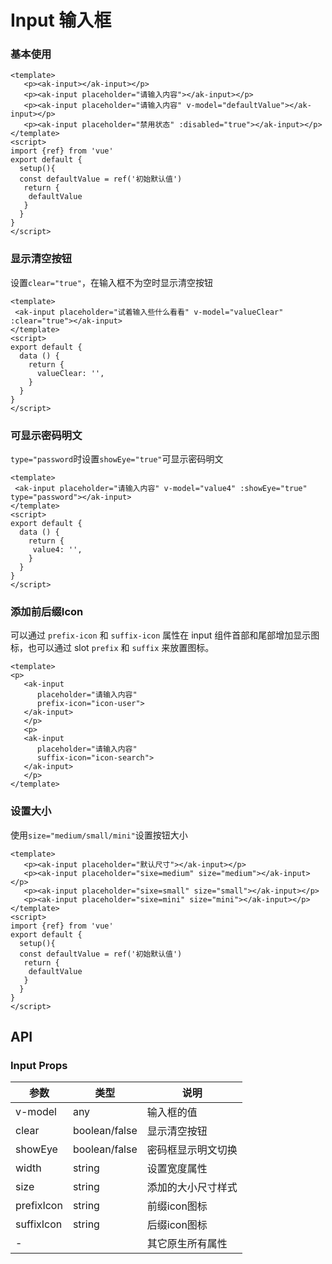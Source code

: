 # Input 输入框

### 基本使用

```vue demo
<template>
   <p><ak-input></ak-input></p>
   <p><ak-input placeholder="请输入内容"></ak-input></p>
   <p><ak-input placeholder="请输入内容" v-model="defaultValue"></ak-input></p>
   <p><ak-input placeholder="禁用状态" :disabled="true"></ak-input></p>
</template>
<script>
import {ref} from 'vue'
export default {
  setup(){
  const defaultValue = ref('初始默认值')
   return {
    defaultValue
   }
  }
}
</script>
```

### 显示清空按钮

设置`clear="true"`，在输入框不为空时显示清空按钮

```vue demo
<template>
 <ak-input placeholder="试着输入些什么看看" v-model="valueClear" :clear="true"></ak-input>
</template>
<script>
export default {
  data () {
    return {
      valueClear: '',
    }
  }
}
</script>
```

### 可显示密码明文

`type="password`时设置`showEye="true"`可显示密码明文

```vue demo
<template>
 <ak-input placeholder="请输入内容" v-model="value4" :showEye="true" type="password"></ak-input>
</template>
<script>
export default {
  data () {
    return {
     value4: '',
    }
  }
}
</script>
```

### 添加前后缀Icon

可以通过 `prefix-icon` 和 `suffix-icon` 属性在 input 组件首部和尾部增加显示图标，也可以通过 slot `prefix` 和 `suffix` 来放置图标。

```vue demo
<template>
<p>
   <ak-input 
      placeholder="请输入内容" 
      prefix-icon="icon-user">
   </ak-input>
   </p>
   <p>
   <ak-input 
      placeholder="请输入内容" 
      suffix-icon="icon-search">
   </ak-input>
   </p>
</template>
```

### 设置大小

使用`size="medium/small/mini"`设置按钮大小

```vue demo
<template>
   <p><ak-input placeholder="默认尺寸"></ak-input></p>
   <p><ak-input placeholder="sixe=medium" size="medium"></ak-input></p>
   <p><ak-input placeholder="sixe=small" size="small"></ak-input></p>
   <p><ak-input placeholder="sixe=mini" size="mini"></ak-input></p>
</template>
<script>
import {ref} from 'vue'
export default {
  setup(){
  const defaultValue = ref('初始默认值')
   return {
    defaultValue
   }
  }
}
</script>
```

## API

### Input Props

|参数|类型|说明|
|----------|--------------|--------|
|v-model        | any            |输入框的值|
|clear          | boolean/false  |显示清空按钮|
|showEye        | boolean/false  |密码框显示明文切换|
|width          | string         |设置宽度属性|
|size           | string         |添加的大小尺寸样式|
|prefixIcon     | string         |前缀icon图标|
|suffixIcon     | string         |后缀icon图标|
|-              |                |其它原生所有属性|
